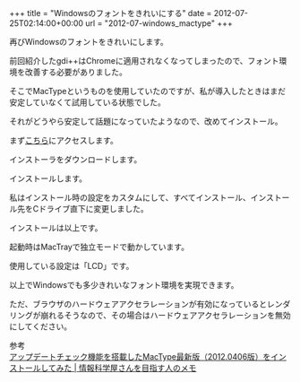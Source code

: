 +++
title = "Windowsのフォントをきれいにする"
date = 2012-07-25T02:14:00+00:00
url = "2012-07-windows_mactype"
+++

再びWindowsのフォントをきれいにします。

前回紹介したgdi++はChromeに適用されなくなってしまったので、フォント環境を改善する必要がありました。
  
そこでMacTypeというものを使用していたのですが、私が導入したときはまだ安定していなくて試用している状態でした。
  
それがどうやら安定して話題になっていたようなので、改めてインストール。

まず[こちら](http://code.google.com/p/mactype/)にアクセスします。
  
インストーラをダウンロードします。
  
インストールします。
  
私はインストール時の設定をカスタムにして、すべてインストール、インストール先をCドライブ直下に変更しました。

インストールは以上です。
  
起動時はMacTrayで独立モードで動かしています。
  
使用している設定は「LCD」です。

以上でWindowsでも多少きれいなフォント環境を実現できます。
  
ただ、ブラウザのハードウェアアクセラレーションが有効になっているとレンダリングが崩れるそうなので、その場合はハードウェアアクセラレーションを無効にしてください。

<div>
  参考
</div>

<div>
  <a href="http://did2memo.net/2012/04/06/mactype-20120406-install/">アップデートチェック機能を搭載したMacType最新版（2012.0406版）をインストールしてみた | 情報科学屋さんを目指す人のメモ</a>
</div>